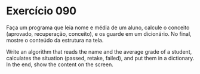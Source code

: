 # Exercício 090

Faça um programa que leia nome e média de um aluno, calcule o conceito (aprovado, recuperação, conceito), e os guarde em um dicionário. No final, mostre o conteúdo da estrutura na tela.

Write an algorithm that reads the name and the average grade of a student, calculates the situation (passed, retake, failed), and put them in a dictionary. In the end, show the content on the screen.